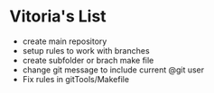 # Vitoria's List
* create main repository
* setup rules to work with branches
* create subfolder or brach make file 
* change git message to include current @git user
* Fix rules in gitTools/Makefile
